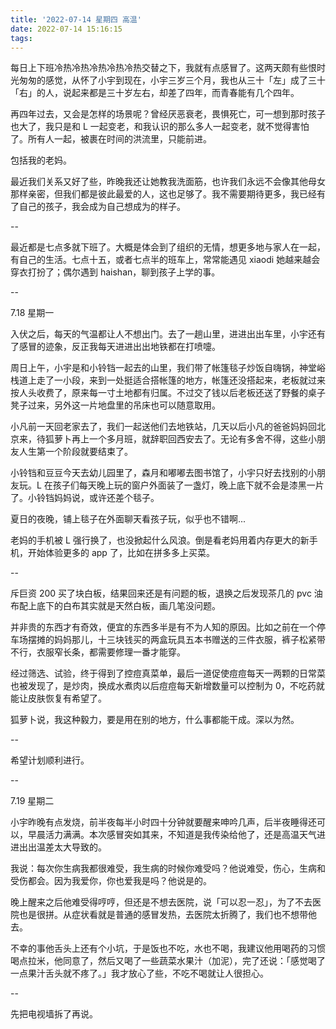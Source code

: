```yaml
---
title: '2022-07-14 星期四 高温'
date: 2022-07-14 15:16:15
tags:
---
```


每日上下班冷热冷热冷热冷热冷热交替之下，我就有点感冒了。这两天颇有些恨时光匆匆的感觉，从怀了小宇到现在，小宇三岁三个月，我也从三十「左」成了三十「右」的人，说起来都是三十岁左右，却差了四年，而青春能有几个四年。

再四年过去，又会是怎样的场景呢？曾经厌恶衰老，畏惧死亡，可一想到那时孩子也大了，我只是和 L 一起变老，和我认识的那么多人一起变老，就不觉得害怕了。所有人一起，被裹在时间的洪流里，只能前进。

包括我的老妈。

最近我们关系又好了些，昨晚我还让她教我洗面筋，也许我们永远不会像其他母女那样亲密，但我们都是彼此最爱的人，这也足够了。我不需要期待更多，我已经有了自己的孩子，我会成为自己想成为的样子。

--

最近都是七点多就下班了。大概是体会到了组织的无情，想更多地与家人在一起，有自己的生活。七点十五，或者七点半的班车上，常常能遇见 xiaodi 她越来越会穿衣打扮了；偶尔遇到 haishan，聊到孩子上学的事。

--

7.18 星期一

入伏之后，每天的气温都让人不想出门。去了一趟山里，进进出出车里，小宇还有了感冒的迹象，反正我每天进进出出地铁都在打喷嚏。

周日上午，小宇是和小铃铛一起去的山里，我们带了帐篷毯子炒饭自嗨锅，神堂峪栈道上走了一小段，来到一处挺适合搭帐篷的地方，帐篷还没搭起来，老板就过来按人头收费了，原来每一寸土地都有归属。不过交了钱以后老板还送了野餐的桌子凳子过来，另外这一片地盘里的吊床也可以随意取用。

小凡前一天回老家去了，我们一起送他们去地铁站，几天以后小凡的爸爸妈妈回北京来，待狐萝卜再上一个多月班，就辞职回西安去了。无论有多舍不得，这些小朋友人生第一个阶段就要结束了。

小铃铛和豆豆今天去幼儿园里了，森月和嘟嘟去图书馆了，小宇只好去找别的小朋友玩。L 在孩子们每天晚上玩的窗户外面装了一盏灯，晚上底下就不会是漆黑一片了。小铃铛妈妈说，或许还差个毯子。

夏日的夜晚，铺上毯子在外面聊天看孩子玩，似乎也不错啊...

老妈的手机被 L 强行换了，也没掀起什么风浪。倒是看老妈用着内存更大的新手机，开始体验更多的 app 了，比如在拼多多上买菜。

--

斥巨资 200 买了块白板，结果回来还是有问题的板，退换之后发现茶几的 pvc 油布配上底下的白布其实就是天然白板，画几笔没问题。

并非贵的东西才有奇效，便宜的东西多半是有不为人知的原因。比如之前在一个停车场摆摊的妈妈那儿，十三块钱买的两盒玩具五本书赠送的三件衣服，裤子松紧带不行，衣服窄长条，都需要修理一番才能穿。

经过筛选、试验，终于得到了控痘真菜单，最后一道促使痘痘每天一两颗的日常菜也被发现了，是炒肉，换成水煮肉以后痘痘每天新增数量可以控制为 0，不吃药就能让皮肤恢复有希望了。

狐萝卜说，我这种毅力，要是用在别的地方，什么事都能干成。深以为然。

--

希望计划顺利进行。

--

7.19 星期二

小宇昨晚有点发烧，前半夜每半小时四十分钟就要醒来呻吟几声，后半夜睡得还可以，早晨活力满满。本次感冒突如其来，不知道是我传染给他了，还是高温天气进进出出温差太大导致的。

我说：每次你生病我都很难受，我生病的时候你难受吗？他说难受，伤心，生病和受伤都会。因为我爱你，你也爱我是吗？他说是的。

晚上醒来之后他难受得哼哼，但还是不想去医院，说「可以忍一忍」，为了不去医院也是很拼。从症状看就是普通的感冒发热，去医院太折腾了，我们也不想带他去。

不幸的事他舌头上还有个小坑，于是饭也不吃，水也不喝，我建议他用喝药的习惯喝点拉米，他同意了，然后又喝了一些蔬菜水果汁（加泥），完了还说：「感觉喝了一点果汁舌头就不疼了。」我才放心了些，不吃不喝就让人很担心。

--

先把电视墙拆了再说。



